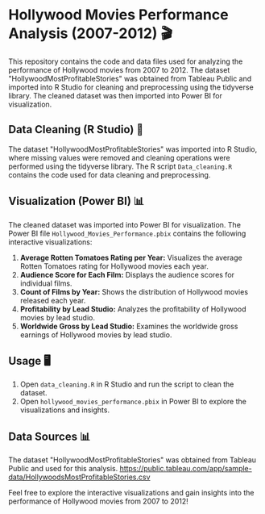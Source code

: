 # Hollywood Movies Performance Analysis (2007-2012) 🎬

This repository contains the code and data files used for analyzing the performance of Hollywood movies from 2007 to 2012. The dataset "HollywoodMostProfitableStories" was obtained from Tableau Public and imported into R Studio for cleaning and preprocessing using the tidyverse library. The cleaned dataset was then imported into Power BI for visualization.

## Data Cleaning (R Studio) 🧹

The dataset "HollywoodMostProfitableStories" was imported into R Studio, where missing values were removed and cleaning operations were performed using the tidyverse library. The R script `Data_cleaning.R` contains the code used for data cleaning and preprocessing.

## Visualization (Power BI) 📊

The cleaned dataset was imported into Power BI for visualization. The Power BI file `Hollywood_Movies_Performance.pbix` contains the following interactive visualizations:

1. **Average Rotten Tomatoes Rating per Year:** Visualizes the average Rotten Tomatoes rating for Hollywood movies each year.
2. **Audience Score for Each Film:** Displays the audience scores for individual films.
3. **Count of Films by Year:** Shows the distribution of Hollywood movies released each year.
4. **Profitability by Lead Studio:** Analyzes the profitability of Hollywood movies by lead studio.
5. **Worldwide Gross by Lead Studio:** Examines the worldwide gross earnings of Hollywood movies by lead studio.

## Usage 🖥️

1. Open `data_cleaning.R` in R Studio and run the script to clean the dataset.
2. Open `hollywood_movies_performance.pbix` in Power BI to explore the visualizations and insights.

## Data Sources 📊

The dataset "HollywoodMostProfitableStories" was obtained from Tableau Public and used for this analysis.
https://public.tableau.com/app/sample-data/HollywoodsMostProfitableStories.csv


Feel free to explore the interactive visualizations and gain insights into the performance of Hollywood movies from 2007 to 2012!
